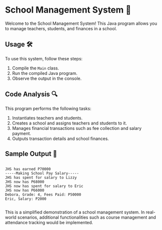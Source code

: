 <h1>School Management System 🏫</h1>
    <p>Welcome to the School Management System! This Java program allows you to manage teachers, students, and finances in a school.</p>
    <h2>Usage 🛠️</h2>
    <p>To use this system, follow these steps:</p>
    <ol>
        <li>Compile the <code>Main</code> class.</li>
        <li>Run the compiled Java program.</li>
        <li>Observe the output in the console.</li>
    </ol>
    <h2>Code Analysis 🔍</h2>
    <p>This program performs the following tasks:</p>
    <ol>
        <li>Instantiates teachers and students.</li>
        <li>Creates a school and assigns teachers and students to it.</li>
        <li>Manages financial transactions such as fee collection and salary payment.</li>
        <li>Outputs transaction details and school finances.</li>
    </ol>
    <h2>Sample Output 📝</h2>
    <pre><code>
JHS has earned P70000
-----Making School Pay Salary-----
JHS has spent for salary to Lizzy
JHS now has P68000
JHS now has spent for salary to Eric
JHS now has P66000
Debora, Grade: 4, Fees Paid: P50000
Eric, Salary: P2000
    </code></pre>
    <p>This is a simplified demonstration of a school management system. In real-world scenarios, additional functionalities such as course management and attendance tracking would be implemented.</p>
